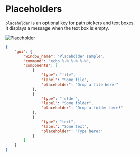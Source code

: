 # Placeholders

`placeholder` is an optional key for path pickers and text boxes.  
It displays a message when the text box is empty.  

![Placeholder](https://github.com/matyalatte/tuw/assets/69258547/760a7df6-babf-4479-a7bc-059249e2cedb)

```json
{
    "gui": {
        "window_name": "Placeholder sample",
        "command": "echo %-% %-% %-%",
        "components": [
            {
                "type": "file",
                "label": "Some file",
                "placeholder": "Drop a file here!"
            },
            {
                "type": "folder",
                "label": "Some folder",
                "placeholder": "Drop a folder here!"
            },
            {
                "type": "text",
                "label": "Some text",
                "placeholder": "Type here!"
            }
        ]
    }
}
```
